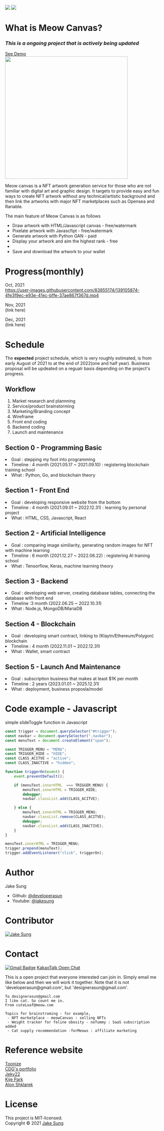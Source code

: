 <img src = https://img.shields.io/badge/NFT-Blockchain-blue></a>
<img src = https://img.shields.io/badge/GAN-A.I-red></a><br/>

# What is Meow Canvas?
### *This is a ongoing project that is actively being updated*
[See Demo](https://meowcanvas.netlify.app/) <br/> 
<img src="https://user-images.githubusercontent.com/83855174/137261357-841014a3-63bb-4002-a39d-0de216b8e2f4.png" width=400px height=400px/>

<p>
Meow canvas is a NFT artwork generation service for those who are not familiar with digital art and graphic design. It targets to provide easy and fun ways to create NFT artwork without any technical/artistic background and then link the artworks with major NFT marketplaces such as Opensea and Rariable.   
</p>

<p>
The main feature of Meow Canvas is as follows 
<ul>
    <li> Draw artwork with HTML/Javascript canvas - free/watermark </li>
    <li> Pixelate artwork with Javascfipt - free/watermark </li>
    <li> Generate artwork with Python GAN - paid </li>
    <li> Display your artwork and aim the highest rank - free<li>
    <li> Save and download the artwork to your wallet</li>
</ul>
</p>

# Progress(monthly)
Oct, 2021 <br/>
https://user-images.githubusercontent.com/83855174/139105874-4fe3f9ec-e93e-41ec-bffe-37ae867f367d.mp4 <br/>

Nov, 2021 <br/>
(link here)

Dec, 2021 <br/>
(link here)

# Schedule
The <b>expected</b> project schedule, which is very roughly estimated, is from early August of 2021 to at the end of 2022(one and half year).
Business proposal will be updeated on a regualr basis depending on the project's progress.

## Workflow
<ol>
    <li>Market research and plannning</li>
    <li>Service/product brainstorming</li>
    <li>Marketing/Branding concept</li>
    <li>Wireframe</li>
    <li>Front end coding</li>
    <li>Backend coding</li>
    <li>Launch and maintenance</li>
</ol>

## Section 0 - Programming Basic
<li> Goal : stepping my foot into programming</li>
<li> Timeline : 4 month (2021.05.17 ~ 2021.09.10) : registering blockchain training school</li>
<li> What : Python, Go, and blockchain theory </li>

## Section 1 - Front End 
<li> Goal : developing responsive website from the bottom </li> 
<li> Timeline : 4 month (2021.09.01 ~ 2022.12.31) : learning by personal project </li>
<li> What : HTML, CSS, Javascript, React </li>

## Section 2 - Artificial Intelligence 
<li> Goal : comparing image similiarity, generating random images for NFT with machine learning </li>
<li> Timeline : 6 month (2021.12.27 ~ 2022.06.22) : registering AI training school</li>
<li> What : Tensorflow, Keras, machine learning theory </li>

## Section 3 - Backend 
<li> Goal : developing web server, creating database tables, connecting the database with front end </li>
<li> Timeline :3 month (2022.06.25 ~ 2022.10.31)  </li>
<li> What : Node.js, MongoDB/MariaDB</li>

## Section 4 - Blockchain
<li> Goal : developing smart contract, linking to (Klaytn/Ethereum/Polygon) blockchain  </li>
<li> Timeline : 4 month (2022.11.01 ~ 2022.12.31)</li>
<li> What : Wallet, smart contract</li>

## Section 5 - Launch And Maintenance
<li> Goal : subscription business that makes at least $1K per month </li>
<li> Timeline : 2 years (2023.01.01 ~ 2025.12.31) </li>
<li> What :  deployment, business proposla/model </li>

# Code example - Javascript 
simple slideToggle function in Javascript

``` Javascript:slideToggle.js
const trigger = document.querySelector("#trigger");
const navbar = document.querySelector(".navbar"); 
const menuText = document.createElement("span");

const TRIGGER_MENU = "MENU";
const TRIGGER_HIDE = "HIDE"; 
const CLASS_ACITVE = "active"; 
const CLASS_INACTIVE = "hidden"; 

function triggerOn(event) { 
    event.preventDefault();

    if (menuText.innerHTML  === TRIGGER_MENU) { 
        menuText.innerHTML = TRIGGER_HIDE;
        debugger;
        navbar.classList.add(CLASS_ACITVE); 

    } else { 
        menuText.innerHTML = TRIGGER_MENU;
        navbar.classList.remove(CLASS_ACITVE);
        debugger;
        navbar.classList.add(CLASS_INACTIVE);
    }
}

menuText.innerHTML = TRIGGER_MENU;
trigger.prepend(menuText);
trigger.addEventListener("click", triggerOn);

```

# Author
Jake Sung
- Github: [@developerasun](https://github.com/developerasun)
- Youtube: [@jakesung](https://www.youtube.com/channel/UC6p9E2JINhaAB7cTd8T2gig)

# Contributor
<a href="https://github.com/developerasun">
<img src="https://github.com/developerasun.png?size=50" alt="Jake Sung"/>
</a>

# Contact
[![Gmail Badge](https://img.shields.io/badge/Gmail-d14836?style=flat-square&logo=Gmail&logoColor=white&link=mailto:designerasun@gmail.com)](mailto:designerasun@gmail.com)
[KakaoTalk Open Chat](https://open.kakao.com/o/giViVoCd)
<p>
This is a open project that everyone interested can join in. Simply email me like below and then we will work it together. 
Note that it is not 'developerasun@gmail.com', but 'designerasun@gmail.com'. 
</p>

``` 
To designerasun@gmail.com 
I like cat. So count me in.
From cuteLoaf@meow.com

Topics for brainstroming - for example,  
 - NFT marketplace - meowCanvas : selling NFTs 
 - Weight tracker for feline obesity - noTummy : SaaS subscription added 
 - Cat supply recommendation -forMeows : affiliate marketing 
```

# Reference website
[Toonize](https://www.toonize.me/) <br/>
[CDG's portfolio](https://cdg-portfolio.com/) <br/>
[Jeky22](https://www.jeky22.com/) <br/>
[Kije Park](https://kijepark.com/#Home) <br/>
[Alon Shklarek](https://www.alonshklarek.com/)
    
# License 
This project is MIT-licensed. <br/>
Copyright © 2021 [Jake Sung](https://github.com/developerasun) 


